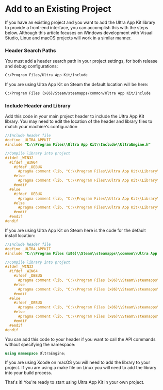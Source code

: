 # Add to an Existing Project

If you have an existing project and you want to add the Ultra App Kit library to provide a front-end interface, you can accomplish this with the steps below. Although this article focuses on Windows development with Visual Studio, Linux and macOS projects will work in a similar manner.

### Header Search Paths

You must add a header search path in your project settings, for both release and debug configurations:
```txt
C:/Program Files/Ultra App Kit/Include
```

If you are using Ultra App Kit on Steam the default location will be here:
```txt
C:/Program Files (x86)/Steam/steamapps/common/Ultra App Kit/Include
```

### Include Header and Library

Add this code in your main project header to include the Ultra App Kit library. You may need to edit the location of the header and library files to match your machine's configuration:

```c++
//Include header file
#define _ULTRA_APPKIT
#include "C:\\Program Files\\Ultra App Kit\\Include\\UltraEngine.h"

//Compile library into project
#ifdef _WIN32
  #ifdef _WIN64
    #ifdef _DEBUG
      #pragma comment (lib, "C:\\Program Files\\Ultra App Kit\\Library\\win64\\Debug\\AppKit.lib")
    #else
      #pragma comment (lib, "C:\\Program Files\\Ultra App Kit\\Library\\win64\\Release\\AppKit.lib")
    #endif
  #else
    #ifdef _DEBUG
      #pragma comment (lib, "C:\\Program Files\\Ultra App Kit\\Library\\win32\\Debug\\AppKit.lib")
    #else
      #pragma comment (lib, "C:\\Program Files\\Ultra App Kit\\Library\\win32\\Release\\AppKit.lib")
    #endif  
  #endif  
#endif
```

If you are using Ultra App Kit on Steam here is the code for the default install location:

```c++
//Include header file
#define _ULTRA_APPKIT
#include "C:\\Program Files (x86)\\Steam\\steamapps\\common\\Ultra App Kit\\Include\\UltraEngine.h"

//Compile library into project
#ifdef _WIN32
  #ifdef _WIN64
    #ifdef _DEBUG
      #pragma comment (lib, "C:\\Program Files (x86)\\Steam\\steamapps\\common\\Ultra App Kit\\Library\\win64\\Debug\\AppKit.lib")
    #else
      #pragma comment (lib, "C:\\Program Files (x86)\\Steam\\steamapps\\common\\Ultra App Kit\\Library\\win64\\Release\\AppKit.lib")
    #endif
  #else
    #ifdef _DEBUG
      #pragma comment (lib, "C:\\Program Files (x86)\\Steam\\steamapps\\common\\Ultra App Kit\\Library\\win32\\Debug\\AppKit.lib")
    #else
      #pragma comment (lib, "C:\\Program Files (x86)\\Steam\\steamapps\\common\\Ultra App Kit\\Library\\win32\\Release\\AppKit.lib")
    #endif
  #endif  
#endif
```

You can add this code to your header if you want to call the API commands without specifying the namespace:

```c++
using namespace UltraEngine;
```
If you are using Xcode on macOS you will need to add the library to your project. If you are using a make file on Linux you will need to add the library into your build process.

That's it! You're ready to start using Ultra App Kit in your own project.
